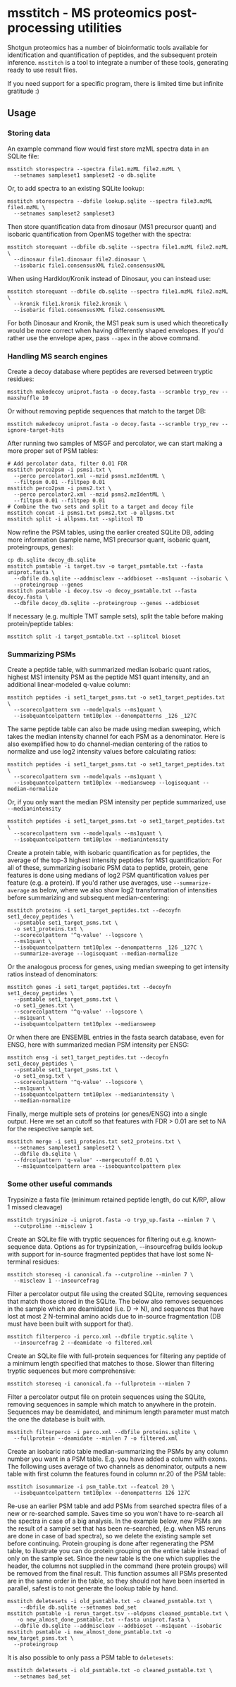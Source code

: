 # msstitch - MS proteomics post-processing utilities

Shotgun proteomics has a number of bioinformatic tools available for identification 
and quantification of peptides, and the subsequent protein inference. `msstitch` is a 
tool to integrate a number of these tools, generating ready to use result files.

If you need support for a specific program, there is limited time but infinite gratitude :)

## Usage

### Storing data
An example command flow would first store mzML spectra data in an SQLite file:

```
msstitch storespectra --spectra file1.mzML file2.mzML \
  --setnames sampleset1 sampleset2 -o db.sqlite
```

Or, to add spectra to an existing SQLite lookup:

```
msstitch storespectra --dbfile lookup.sqlite --spectra file3.mzML file4.mzML \
  --setnames sampleset2 sampleset3
```

Then store quantification data from dinosaur (MS1 precursor quant) and isobaric 
quantification from OpenMS together with the spectra:

```
msstitch storequant --dbfile db.sqlite --spectra file1.mzML file2.mzML \
  --dinosaur file1.dinosaur file2.dinosaur \
  --isobaric file1.consensusXML file2.consensusXML
```

When using Hardklor/Kronik instead of Dinosaur, you can instead use:

```
msstitch storequant --dbfile db.sqlite --spectra file1.mzML file2.mzML \
  --kronik file1.kronik file2.kronik \
  --isobaric file1.consensusXML file2.consensusXML
```

For both Dinosaur and Kronik, the MS1 peak sum is used which theoretically would be more correct
when having differently shaped envelopes. If you'd rather use the envelope apex, pass `--apex`
in the above command.


### Handling MS search engines
Create a decoy database where peptides are reversed between tryptic residues:

```
msstitch makedecoy uniprot.fasta -o decoy.fasta --scramble tryp_rev --maxshuffle 10
```

Or without removing peptide sequences that match to the target DB:

```
msstitch makedecoy uniprot.fasta -o decoy.fasta --scramble tryp_rev --ignore-target-hits
```


After running two samples of MSGF and percolator, we can start making 
a more proper set of PSM tables:

```
# Add percolator data, filter 0.01 FDR
msstitch perco2psm -i psms1.txt \
  --perco percolator1.xml --mzid psms1.mzIdentML \
  --filtpsm 0.01 --filtpep 0.01
msstitch perco2psm -i psms2.txt \
  --perco percolator2.xml --mzid psms2.mzIdentML \
  --filtpsm 0.01 --filtpep 0.01
# Combine the two sets and split to a target and decoy file
msstitch concat -i psms1.txt psms2.txt -o allpsms.txt
msstitch split -i allpsms.txt --splitcol TD
```

Now refine the PSM tables, using the earlier created SQLite DB, 
adding more information (sample name, MS1 precursor quant,
isobaric quant, proteingroups, genes):

```
cp db.sqlite decoy_db.sqlite
msstitch psmtable -i target.tsv -o target_psmtable.txt --fasta uniprot.fasta \
  --dbfile db.sqlite --addmiscleav --addbioset --ms1quant --isobaric \
  --proteingroup --genes
msstitch psmtable -i decoy.tsv -o decoy_psmtable.txt --fasta decoy.fasta \
  --dbfile decoy_db.sqlite --proteingroup --genes --addbioset
```

If necessary (e.g. multiple TMT sample sets), split the table before making
protein/peptide tables:

```
msstitch split -i target_psmtable.txt --splitcol bioset
```

### Summarizing PSMs
Create a peptide table, with summarized median isobaric quant ratios,
highest MS1 intensity PSM as the peptide MS1 quant intensity, and an additional
linear-modeled q-value column:

```
msstitch peptides -i set1_target_psms.txt -o set1_target_peptides.txt \
  --scorecolpattern svm --modelqvals --ms1quant \
  --isobquantcolpattern tmt10plex --denompatterns _126 _127C 
```

The same peptide table can also be made using median sweeping, which takes the median
intensity channel for each PSM as a denominator. Here is also exemplified how
to do channel-median centering of the ratios to normalize and use log2 intensity
values before calculating ratios:

```
msstitch peptides -i set1_target_psms.txt -o set1_target_peptides.txt \
  --scorecolpattern svm --modelqvals --ms1quant \
  --isobquantcolpattern tmt10plex --mediansweep --logisoquant --median-normalize
```

Or, if you only want the median PSM intensity per peptide summarized, use `--medianintensity`

```
msstitch peptides -i set1_target_psms.txt -o set1_target_peptides.txt \
  --scorecolpattern svm --modelqvals --ms1quant \
  --isobquantcolpattern tmt10plex --medianintensity
```


Create a protein table, with isobaric quantification as for peptides, the
average of the top-3 highest intensity peptides for MS1 quantification:
For all of these, summarizing isobaric PSM data to peptide, protein, gene features 
is done using medians of log2 PSM quantification values per feature (e.g. a protein). If you'd
rather use averages, use `--summarize-average` as below, where we also show log2
transformation of intensities before summarizing and subsequent median-centering:

```
msstitch proteins -i set1_target_peptides.txt --decoyfn set1_decoy_peptides \
  --psmtable set1_target_psms.txt \
  -o set1_proteins.txt \
  --scorecolpattern '^q-value' --logscore \
  --ms1quant \
  --isobquantcolpattern tmt10plex --denompatterns _126 _127C \
  --summarize-average --logisoquant --median-normalize
```

Or the analogous process for genes, using median sweeping to get intensity ratios instead of denominators:

```
msstitch genes -i set1_target_peptides.txt --decoyfn set1_decoy_peptides \
  --psmtable set1_target_psms.txt \
  -o set1_genes.txt \
  --scorecolpattern '^q-value' --logscore \
  --ms1quant \
  --isobquantcolpattern tmt10plex --mediansweep
```

Or when there are ENSEMBL entries in the fasta search database, even for ENSG, here with summarized median PSM intensity per ENSG:

```
msstitch ensg -i set1_target_peptides.txt --decoyfn set1_decoy_peptides \
  --psmtable set1_target_psms.txt \
  -o set1_ensg.txt \
  --scorecolpattern '^q-value' --logscore \
  --ms1quant \
  --isobquantcolpattern tmt10plex --medianintensity \
  --median-normalize
```

Finally, merge multiple sets of proteins (or genes/ENSG) into a single output.
Here we set an cutoff so that features with FDR > 0.01 are set to NA for the 
respective sample set.

```
msstitch merge -i set1_proteins.txt set2_proteins.txt \
  --setnames sampleset1 sampleset2 \
  --dbfile db.sqlite \
  --fdrcolpattern 'q-value' --mergecutoff 0.01 \
   --ms1quantcolpattern area --isobquantcolpattern plex
```


### Some other useful commands
Trypsinize a fasta file (minimum retained peptide length, do cut K/RP, allow 1 missed cleavage)

```
msstitch trypsinize -i uniprot.fasta -o tryp_up.fasta --minlen 7 \
  --cutproline --miscleav 1
```

Create an SQLite file with tryptic sequences for filtering out e.g. known-sequence data.
Options as for trypsinization, --insourcefrag builds lookup with support for 
in-source fragmented peptides that have lost some N-terminal residues:

```
msstitch storeseq -i canonical.fa --cutproline --minlen 7 \
  --miscleav 1 --insourcefrag
```

Filter a percolator output file using the created SQLite, removing sequences
that match those stored in the SQLite. The below also removes sequences in the 
sample which are deamidated (i.e. D -> N), and sequences that have lost at most
2 N-terminal amino acids due to in-source fragmentation (DB must have been 
built with support for that).

```
msstitch filterperco -i perco.xml --dbfile tryptic.sqlite \
  --insourcefrag 2 --deamidate -o filtered.xml
```

Create an SQLite file with full-protein sequences for filtering any peptide of 
a minimum length specified that matches to those. Slower than filtering tryptic 
sequences but more comprehensive:

```
msstitch storeseq -i canonical.fa --fullprotein --minlen 7
```

Filter a percolator output file on protein sequences using the SQLite, removing 
sequences in sample which match to anywhere in the protein. Sequences may be 
deamidated, and minimum length parameter must match the one the database is 
built with.

```
msstitch filterperco -i perco.xml --dbfile proteins.sqlite \
  --fullprotein --deamidate --minlen 7 -o filtered.xml
```


Create an isobaric ratio table median-summarizing the PSMs by any column number 
you want in a PSM table. E.g. you have added a column with exons. The following 
uses average of two channels as denominator, outputs a new table with first column
the features found in column nr.20 of the PSM table:

```
msstitch isosummarize -i psm_table.txt --featcol 20 \
  --isobquantcolpattern tmt10plex --denompatterns 126 127C
```


Re-use an earlier PSM table and add PSMs from searched spectra files of a new or
re-searched sample. Saves time so you won't have to re-search all the spectra 
in case of a big analysis. In the example below, new PSMs are the result of a 
sample set that has been re-searched, (e.g. when MS reruns are done in case of 
bad spectra), so we delete the existing sample set before continuing. 
Protein grouping is done after regenerating the PSM table, to illustrate you 
can do protein grouping on the entire table
instead of only on the sample set. Since the new table is the one which supplies
the header, the columns not supplied in the command (here protein groups) will
be removed from the final result. This function assumes all PSMs presented are
in the same order in the table, so they should not have been inserted in parallel,
safest is to not generate the lookup table by hand.

```
msstitch deletesets -i old_psmtable.txt -o cleaned_psmtable.txt \
    --dbfile db.sqlite --setnames bad_set
msstitch psmtable -i rerun_target.tsv --oldpsms cleaned_psmtable.txt \
   -o new_almost_done_psmtable.txt --fasta uniprot.fasta \
  --dbfile db.sqlite --addmiscleav --addbioset --ms1quant --isobaric
msstitch psmtable -i new_almost_done_psmtable.txt -o new_target_psms.txt \
  --proteingroup
```

It is also possible to only pass a PSM table to `deletesets`:

```
msstitch deletesets -i old_psmtable.txt -o cleaned_psmtable.txt \
  --setnames bad_set
```
